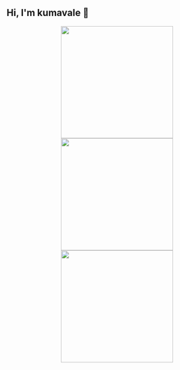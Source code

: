 ## Hi, I'm kumavale 👋

<p align="center">
<img src="https://media.giphy.com/media/13CoXDiaCcCoyk/giphy.gif" height="256px"><img src="https://media.giphy.com/media/xTiQygY6HW1GjoYKFq/giphy.gif" height="256px"><img src="https://media.giphy.com/media/NqZn5kPN8VVrW/giphy.gif" height="256px">
</p>
